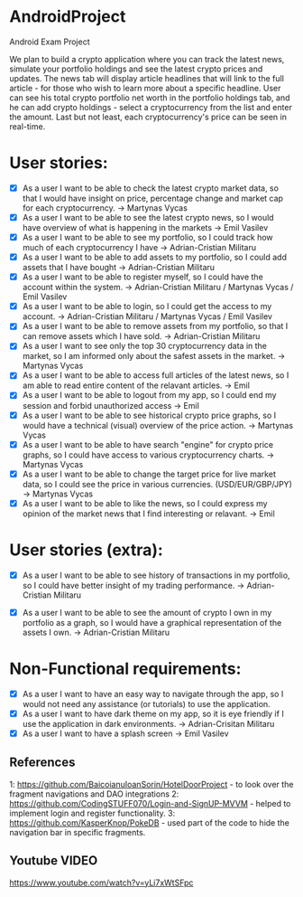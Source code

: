 # AndroidProject

Android Exam Project



We plan to build a crypto application where you can track the latest news, simulate your portfolio holdings and see the latest crypto prices and updates. 
The news tab will display article headlines that will link to the full article - for those who wish to learn more about a specific headline. 
User can see his total crypto portfolio net worth in the portfolio holdings tab, and he can add crypto holdings - select a cryptocurrency from the
list and enter the amount. Last but not least, each cryptocurrency's price can be seen in real-time.

# User stories:

- [x] As a user I want to be able to check the latest crypto market data, so that I would have insight on price, percentage change and market cap for each cryptocurrency.  -> Martynas Vycas
- [x] As a user I want to be able to see the latest crypto news, so I would have overview of what is happening in the markets -> Emil Vasilev
- [x] As a user I want to be able to see my portfolio, so I could track how much of each cryptocurrency I have -> Adrian-Cristian Militaru
- [x] As a user I want to be able to add assets to my portfolio, so I could add assets that I have bought -> Adrian-Cristian Militaru
- [x] As a user I want to be able to register myself, so I could have the account within the system. -> Adrian-Cristian Militaru / Martynas Vycas / Emil Vasilev
- [x] As a user I want to be able to login, so I could get the access to my account. -> Adrian-Cristian Militaru / Martynas Vycas / Emil Vasilev
- [x] As a user I want to be able to remove assets from my portfolio, so that I can remove assets which I have sold. -> Adrian-Cristian Militaru
- [x] As a user I want to see only the top 30 cryptocurrency data in the market, so I am informed only about the safest assets in the market. -> Martynas Vycas 
- [x] As a user I want to be able to access full articles of the latest news, so I am able to read entire content of the relavant articles. -> Emil
- [x] As a user I want to be able to logout from my app, so I could end my session and forbid unauthorized access -> Emil
- [x] As a user I want to be able to see historical crypto price graphs, so I would have a technical (visual) overview of the price action. -> Martynas Vycas 
- [x] As a user I want to be able to have search "engine" for crypto price graphs, so I could have access to various cryptocurrency charts. -> Martynas Vycas 
- [x] As a user I want to be able to change the target price for live market data, so I could see the price in various currencies. (USD/EUR/GBP/JPY) -> Martynas Vycas 
- [x] As a user I want to be able to like the news, so I could express my opinion of the market news that I find interesting or relavant.  -> Emil 

# User stories (extra):

- [x] As a user I want to be able to see history of transactions in my portfolio, so I could have better insight of my trading performance. -> Adrian-Cristian Militaru
- [x] As a user I want to be able to see the amount of crypto I own in my portfolio as a graph, so I would have a graphical representation of the assets I own. -> Adrian-Cristian Militaru


# Non-Functional requirements:

- [x] As a user I want to have an easy way to navigate through the app, so I would not need any assistance (or tutorials) to use the application.
- [x] As a user I want to have dark theme on my app, so it is eye friendly if I use the application in dark environments.  -> Adrian-Crisitan Militaru
- [x] As a user I want to have a splash screen -> Emil Vasilev

## References

1: https://github.com/BaicoianuIoanSorin/HotelDoorProject - to look over the fragment navigations and DAO integrations
2: https://github.com/CodingSTUFF070/Login-and-SignUP-MVVM - helped to implement login and register functionality.
3:  https://github.com/KasperKnop/PokeDB - used part of the code to hide the navigation bar in specific fragments.

## Youtube VIDEO

https://www.youtube.com/watch?v=yLi7xWtSFpc
